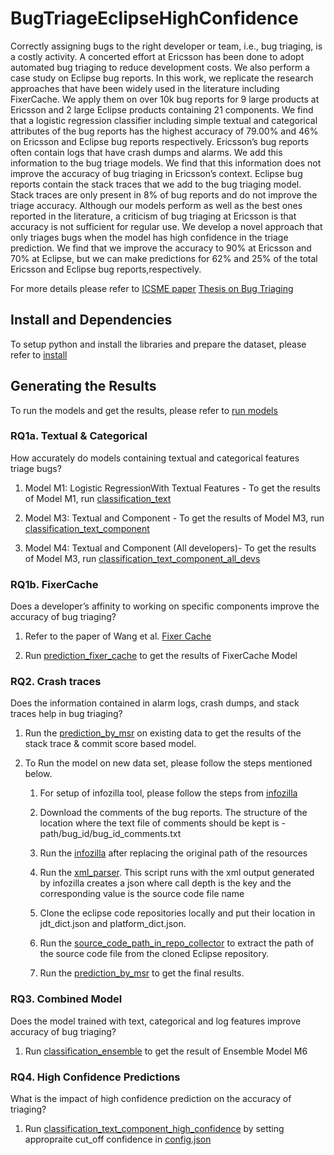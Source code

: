 # BugTriageEclipseHighConfidence

Correctly assigning bugs to the right developer or team, i.e., bug triaging, is a costly activity. A
concerted effort at Ericsson has been done to adopt automated bug triaging to reduce development
costs. We also perform a case study on Eclipse bug reports. In this work, we replicate the research
approaches that have been widely used in the literature including FixerCache. We apply them on
over 10k bug reports for 9 large products at Ericsson and 2 large Eclipse products containing 21
components. We find that a logistic regression classifier including simple textual and categorical
attributes of the bug reports has the highest accuracy of 79.00% and 46% on Ericsson and Eclipse
bug reports respectively.
Ericsson’s bug reports often contain logs that have crash dumps and alarms. We add this information
to the bug triage models. We find that this information does not improve the accuracy of bug
triaging in Ericsson’s context. Eclipse bug reports contain the stack traces that we add to the bug
triaging model. Stack traces are only present in 8% of bug reports and do not improve the triage
accuracy.
Although our models perform as well as the best ones reported in the literature, a criticism of bug
triaging at Ericsson is that accuracy is not sufficient for regular use. We develop a novel approach
that only triages bugs when the model has high confidence in the triage prediction. We find that we
improve the accuracy to 90% at Ericsson and 70% at Eclipse, but we can make predictions for 62%
and 25% of the total Ericsson and Eclipse bug reports,respectively.

For more details please refer to [ICSME paper](https://ieeexplore.ieee.org/abstract/document/8919115) [Thesis on Bug Triaging](https://drive.google.com/drive/folders/17_gunoWnzVakZzJzVfkTfvSkf1ADbd_q)

## Install and Dependencies 

To setup python and install the libraries and prepare the dataset, please refer to [install](https://github.com/CESEL/BugTriageEclipseHighConfidence/blob/master/install.md)

## Generating the Results

To run the models and get the results, please refer to [run models](https://github.com/CESEL/BugTriageEclipseHighConfidence/blob/master/run_models.md)

### RQ1a. Textual & Categorical

How accurately do models containing textual and categorical features triage bugs?

1. Model M1: Logistic RegressionWith Textual Features - To get the results of Model M1, run [classification_text](https://github.com/CESEL/BugTriageEclipseHighConfidence/blob/master/ML_Text_Categorical/classification_text.py)

2. Model M3: Textual and Component - To get the results of Model M3, run [classification_text_component](https://github.com/CESEL/BugTriageEclipseHighConfidence/blob/master/ML_Text_Categorical/classification_text_component.py)

3. Model M4: Textual and Component (All developers)- To get the results of Model M3, run [classification_text_component_all_devs](https://github.com/CESEL/BugTriageEclipseHighConfidence/blob/master/ML_Text_Categorical/classification_text_component_all_devs.py)

### RQ1b. FixerCache

Does a developer’s affinity to working on specific components improve the accuracy of bug triaging?

1. Refer to the paper of Wang et al. [Fixer Cache](https://dl.acm.org/citation.cfm?id=2652536)

2. Run [prediction_fixer_cache](https://github.com/CESEL/BugTriageEclipseHighConfidence/blob/master/FixerCache/prediction_fixer_cache.py) to get the results of FixerCache Model

### RQ2. Crash traces
Does the information contained in alarm logs, crash dumps, and stack traces help in bug triaging?

1. Run the [prediction_by_msr](https://github.com/CESEL/BugTriageEclipseHighConfidence/blob/master/stacktrace_processing/prediction_by_msr.py) on existing data to get the results of the stack trace & commit score based model.

2. To Run the model on new data set, please follow the steps mentioned below.

    1. For setup of infozilla tool, please follow the steps from [infozilla](https://github.com/kuyio/infozilla)
    
    2. Download the comments of the bug reports. The structure of the location where the text file of comments should be kept is - path/bug_id/bug_id_comments.txt
    
    3. Run the [infozilla](https://github.com/CESEL/BugTriageEclipseHighConfidence/blob/master/stacktrace_processing/infozilla.py) after replacing the original path of the resources
    
    4. Run the [xml_parser](https://github.com/CESEL/BugTriageEclipseHighConfidence/blob/master/stacktrace_processing/xml_parser.py). This script runs with the xml output generated by infozilla creates a json where call depth is the key and the corresponding value is the source code file name
    
    5. Clone the eclipse code repositories locally and put their location in jdt_dict.json and platform_dict.json.
    
    6. Run the [source_code_path_in_repo_collector](https://github.com/CESEL/BugTriageEclipseHighConfidence/blob/master/stacktrace_processing/source_code_path_in_repo_collector.py) to extract the path of the source code file from the cloned Eclipse repository.
    
    7. Run the [prediction_by_msr](https://github.com/CESEL/BugTriageEclipseHighConfidence/blob/master/stacktrace_processing/prediction_by_msr.py) to get the final results.

### RQ3. Combined Model
Does the model trained with text, categorical and log features improve accuracy of bug triaging?

1. Run [classification_ensemble](https://github.com/CESEL/BugTriageEclipseHighConfidence/blob/master/ensemble/classification_ensemble.py) to get the result of Ensemble Model M6

### RQ4. High Confidence Predictions
What is the impact of high confidence prediction on the accuracy of triaging?

1. Run [classification_text_component_high_confidence](https://github.com/CESEL/BugTriageEclipseHighConfidence/blob/master/high_confidence_prediction/classification_text_component_high_confidence.py) by setting appropraite cut_off confidence in [config.json](https://github.com/CESEL/BugTriageEclipseHighConfidence/blob/master/resources/config.json)
